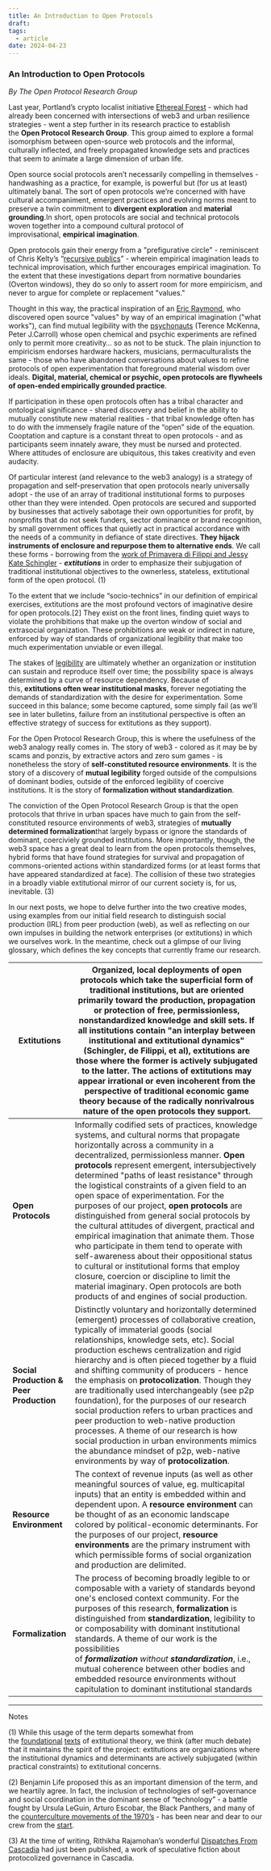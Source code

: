 ```yaml
---
title: An Introduction to Open Protocols
draft: 
tags:
  - article
date: 2024-04-23
---
```

### An Introduction to Open Protocols

*By The Open Protocol Research Group*


Last year, Portland’s crypto localist initiative [Ethereal Forest](https://etherealforest.org/) - which had already been concerned with intersections of web3 and urban resilience strategies - went a step further in its research practice to establish the **Open Protocol Research Group**. This group aimed to explore a formal isomorphism between open-source web protocols and the informal, culturally inflected, and freely propagated knowledge sets and practices that seem to animate a large dimension of urban life.

Open source social protocols aren’t necessarily compelling in themselves - handwashing as a practice, for example, is powerful but (for us at least) ultimately banal. The sort of open protocols we’re concerned with have cultural accompaniment, emergent practices and evolving norms meant to preserve a twin commitment to **divergent exploration** and **material grounding**.In short, open protocols are social and technical protocols woven together into a compound cultural protocol of improvisational, **empirical imagination**.

Open protocols gain their energy from a "prefigurative circle" - reminiscent of Chris Kelty’s “[recursive publics](https://twobits.net/pub/Kelty-TwoBits.pdf)” - wherein empirical imagination leads to technical improvisation, which further encourages empirical imagination. To the extent that these investigations depart from normative boundaries (Overton windows), they do so only to assert room for more empiricism, and never to argue for complete or replacement "values."

Thought in this way, the practical inspiration of an [Eric Raymond](http://www.catb.org/esr/writings/cathedral-bazaar/), who discovered open source "values" by way of an empirical imagination ("what works"), can find mutual legibility with the [psychonauts](https://en.wikipedia.org/wiki/Psychonautics) (Terence McKenna, Peter J.Carroll) whose open chemical and psychic experiments are refined only to permit more creativity… so as not to be stuck. The plain injunction to empiricism endorses hardware hackers, musicians, permaculturalists the same - those who have abandoned conversations about values to refine protocols of open experimentation that foreground material wisdom over ideals. **Digital, material, chemical or psychic, open protocols are flywheels of open-ended empirically grounded practice**.

If participation in these open protocols often has a tribal character and ontological significance - shared discovery and belief in the ability to mutually constitute new material realities - that tribal knowledge often has to do with the immensely fragile nature of the “open” side of the equation. Cooptation and capture is a constant threat to open protocols - and as participants seem innately aware, they must be nursed and protected. Where attitudes of enclosure are ubiquitous, this takes creativity and even audacity.

Of particular interest (and relevance to the web3 analogy) is a strategy of propagation and self-preservation that open protocols nearly universally adopt - the use of an array of traditional institutional forms to purposes other than they were intended. Open protocols are secured and supported by businesses that actively sabotage their own opportunities for profit, by nonprofits that do not seek funders, sector dominance or brand recognition, by small government offices that quietly act in practical accordance with the needs of a community in defiance of state directives. **They hijack instruments of enclosure and repurpose them to alternative ends**. We call these forms - borrowing from the [work of Primavera di Filippi and Jessy Kate Schingler](https://medium.com/berkman-klein-center/an-introduction-to-extitutional-theory-e74b5a49ea53) - _**extitutions**_ in order to emphasize their subjugation of traditional institutional objectives to the ownerless, stateless, extitutional form of the open protocol. (1)

To the extent that we include “socio-technics” in our definition of empirical exercises, extitutions are the most profound vectors of imaginative desire for open protocols.[2] They exist on the front lines, finding quiet ways to violate the prohibitions that make up the overton window of social and extrasocial organization. These prohibitions are weak or indirect in nature, enforced by way of standards of organizational legibility that make too much experimentation unviable or even illegal.

The stakes of [legibility](https://www.ribbonfarm.com/2010/07/26/a-big-little-idea-called-legibility/) are ultimately whether an organization or institution can sustain and reproduce itself over time; the possibility space is always determined by a curve of resource dependency. Because of this, **extitutions often wear institutional masks**, forever negotiating the demands of standardization with the desire for experimentation. Some succeed in this balance; some become captured, some simply fail (as we’ll see in later bulletins, failure from an institutional perspective is often an effective strategy of success for extitutions as they support).

For the Open Protocol Research Group, this is where the usefulness of the web3 analogy really comes in. The story of web3 - colored as it may be by scams and ponzis, by extractive actors and zero sum games - is nonetheless the story of **self-constituted resource environments**. It is the story of a discovery of **mutual legibility** forged outside of the compulsions of dominant bodies, outside of the enforced legibility of coercive institutions. It is the story of **formalization without standardization**.

The conviction of the Open Protocol Research Group is that the open protocols that thrive in urban spaces have much to gain from the self-constituted resource environments of web3, strategies of **mutually determined formalization**that largely bypass or ignore the standards of dominant, coerciviely grounded institutions. More importantly, though, the web3 space has a great deal to learn from the open protocols themselves, hybrid forms that have found strategies for survival and propagation of commons-oriented actions within standardized forms (or at least forms that have appeared standardized at face). The collision of these two strategies in a broadly viable extitutional mirror of our current society is, for us, inevitable. (3)

In our next posts, we hope to delve further into the two creative modes, using examples from our initial field research to distinguish social production (IRL) from peer production (web), as well as reflecting on our own impulses in building the network enterprises (or extitutions) in which we ourselves work. In the meantime, check out a glimpse of our living glossary, which defines the key concepts that currently frame our research.

| Extitutions                             | Organized, local deployments of open protocols which take the superficial form of traditional institutions, but are oriented primarily toward the production, propagation or protection of free, permissionless, nonstandardized knowledge and skill sets. If all institutions contain "an interplay between institutional and extitutional dynamics" (Schingler, de Filippi, et al), extitutions are those where the former is actively subjugated to the latter. The actions of extitutions may appear irrational or even incoherent from the perspective of traditional economic game theory because of the radically nonrivalrous nature of the open protocols they support.                                                                                                                                                                           |
| --------------------------------------- | ---------------------------------------------------------------------------------------------------------------------------------------------------------------------------------------------------------------------------------------------------------------------------------------------------------------------------------------------------------------------------------------------------------------------------------------------------------------------------------------------------------------------------------------------------------------------------------------------------------------------------------------------------------------------------------------------------------------------------------------------------------------------------------------------------------------------------------------------------------- |
| **Open Protocols**                      | Informally codified sets of practices, knowledge systems, and cultural norms that propagate horizontally across a community in a decentralized, permissionless manner. **Open protocols** represent emergent, intersubjectively determined "paths of least resistance" through the logistical constraints of a given field to an open space of experimentation. For the purposes of our project, **open protocols** are distinguished from general social protocols by the cultural attitudes of divergent, practical and empirical imagination that animate them. Those who participate in them tend to operate with self-awareness about their oppositional status to cultural or institutional forms that employ closure, coercion or discipline to limit the material imaginary. Open protocols are both products of and engines of social production. |
| **Social Production & Peer Production** | Distinctly voluntary and horizontally determined (emergent) processes of collaborative creation, typically of immaterial goods (social relationships, knowledge sets, etc). Social production eschews centralization and rigid hierarchy and is often pieced together by a fluid and shifting community of producers - hence the emphasis on **protocolization**. Though they are traditionally used interchangeably (see p2p foundation), for the purposes of our research social production refers to urban practices and peer production to web-native production processes. A theme of our research is how social production in urban environments mimics the abundance mindset of p2p, web-native environments by way of **protocolization**.                                                                                                         |
| **Resource Environment**                | The context of revenue inputs (as well as other meaningful sources of value, eg. multicapital inputs) that an entity is embedded within and dependent upon. A **resource environment** can be thought of as an economic landscape colored by political-economic determinants. For the purposes of our project, **resource environments** are the primary instrument with which permissible forms of social organization and production are delimited.                                                                                                                                                                                                                                                                                                                                                                                                      |
| **Formalization**                       | The process of becoming broadly legible to or composable with a variety of standards beyond one's enclosed context community. For the purposes of this research, **formalization** is distinguished from **standardization**, legibility to or composability with dominant institutional standards. A theme of our work is the possibilities of _**formalization** without **standardization**_, i.e., mutual coherence between other bodies and embedded resource environments without capitulation to dominant institutional standards                                                                                                                                                                                                                                                                                                                   |

---

Notes

(1) While this usage of the term departs somewhat from the [foundational](https://medium.com/berkman-klein-center/an-introduction-to-extitutional-theory-e74b5a49ea53) [texts](https://medium.com/@jessykate/the-lazega-encounter-provoking-extitutional-theory-f8464ab82fbf) of extitutional theory, we think (after much debate) that it maintains the spirit of the project: extitutions are organizations where the institutional dynamics and determinants are actively subjugated (within practical constraints) to extitutional concerns.

(2) Benjamin Life proposed this as an important dimension of the term, and we heartily agree. In fact, the inclusion of technologies of self-governance and social coordination in the dominant sense of “technology” - a battle fought by Ursula LeGuin, Arturo Escobar, the Black Panthers, and many of the [counterculture movements of the 1970’s](https://www.harvard.com/book/the_subversive_seventies/) - has been near and dear to our crew from the [start](https://medium.com/@pdxregencommons/portland-regen-commons-26d5c6bee46b).

(3) At the time of writing, Rithikha Rajamohan’s wonderful [Dispatches From Cascadia](https://summerofprotocols.com/research/dispatches-from-cascadia) had just been published, a work of speculative fiction about protocolized governance in Cascadia.